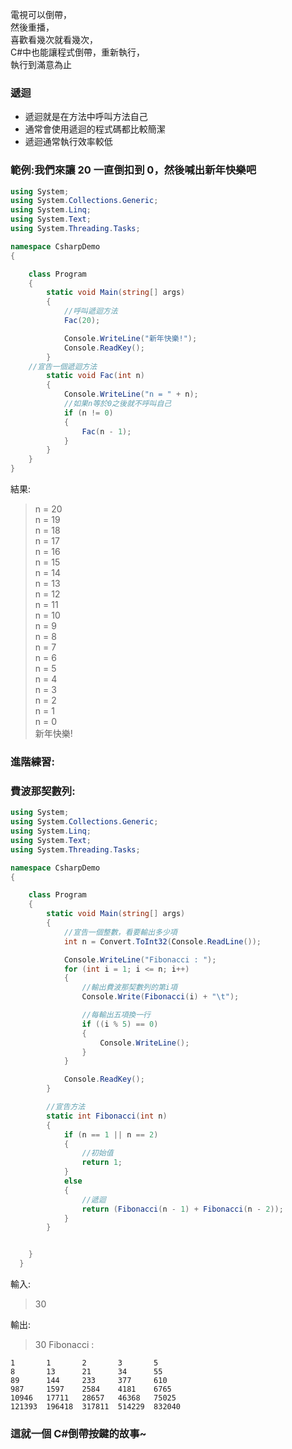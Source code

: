 電視可以倒帶，\
然後重播，\
喜歡看幾次就看幾次，\
C#中也能讓程式倒帶，重新執行，\
執行到滿意為止

### 遞迴

- 遞迴就是在方法中呼叫方法自己
- 通常會使用遞迴的程式碼都比較簡潔
- 遞迴通常執行效率較低

### 範例:我們來讓 20 一直倒扣到 0，然後喊出新年快樂吧

```csharp
using System;
using System.Collections.Generic;
using System.Linq;
using System.Text;
using System.Threading.Tasks;

namespace CsharpDemo
{

    class Program
    {
        static void Main(string[] args)
        {
            //呼叫遞迴方法
            Fac(20);

            Console.WriteLine("新年快樂!");
            Console.ReadKey();
        }
    //宣告一個遞迴方法
        static void Fac(int n)
        {
            Console.WriteLine("n = " + n);
            //如果n等於0之後就不呼叫自己
            if (n != 0)
            {
                Fac(n - 1);
            }
        }
    }
}
```

結果:

> n = 20\
> n = 19\
> n = 18\
> n = 17\
> n = 16\
> n = 15\
> n = 14\
> n = 13\
> n = 12\
> n = 11\
> n = 10\
> n = 9\
> n = 8\
> n = 7\
> n = 6\
> n = 5\
> n = 4\
> n = 3\
> n = 2\
> n = 1\
> n = 0\
> 新年快樂!

### 進階練習:

### 費波那契數列:

```csharp
using System;
using System.Collections.Generic;
using System.Linq;
using System.Text;
using System.Threading.Tasks;

namespace CsharpDemo
{

    class Program
    {
        static void Main(string[] args)
        {
            //宣告一個整數，看要輸出多少項
            int n = Convert.ToInt32(Console.ReadLine());

            Console.WriteLine("Fibonacci : ");
            for (int i = 1; i <= n; i++)
            {
                //輸出費波那契數列的第i項
                Console.Write(Fibonacci(i) + "\t");

                //每輸出五項換一行
                if ((i % 5) == 0)
                {
                    Console.WriteLine();
                }
            }

            Console.ReadKey();
        }

        //宣告方法
        static int Fibonacci(int n)
        {
            if (n == 1 || n == 2)
            {
                //初始值
                return 1;
            }
            else
            {
                //遞迴
                return (Fibonacci(n - 1) + Fibonacci(n - 2));
            }
        }


    }
  }
```

輸入:

> 30

輸出:

> 30
> Fibonacci :

```text
1       1       2       3       5
8       13      21      34      55
89      144     233     377     610
987     1597    2584    4181    6765
10946   17711   28657   46368   75025
121393  196418  317811  514229  832040
```

### 這就一個 C#倒帶按鍵的故事~
